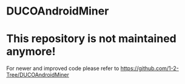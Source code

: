# DUCOAndroidMiner

# This repository is not maintained anymore!

For newer and improved code please refer to https://github.com/1-2-Tree/DUCOAndroidMiner

